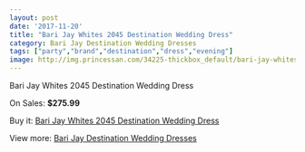 ```yaml
---
layout: post
date: '2017-11-20'
title: "Bari Jay Whites 2045 Destination Wedding Dress"
category: Bari Jay Destination Wedding Dresses
tags: ["party","brand","destination","dress","evening"]
image: http://img.princessan.com/34225-thickbox_default/bari-jay-whites-2045-destination-wedding-dress.jpg
---
```

Bari Jay Whites 2045 Destination Wedding Dress

On Sales: **$275.99**
<a href="https://www.princessan.com/en/16008-bari-jay-whites-2045-destination-wedding-dress.html"><amp-img layout="responsive" width="600" height="600" src="//img.princessan.com/34225-thickbox_default/bari-jay-whites-2045-destination-wedding-dress.jpg" alt="Bari Jay Whites 2045 Destination Wedding Dress 0" /></a>

Buy it: [Bari Jay Whites 2045 Destination Wedding Dress](https://www.princessan.com/en/16008-bari-jay-whites-2045-destination-wedding-dress.html "Bari Jay Whites 2045 Destination Wedding Dress")

View more: [Bari Jay Destination Wedding Dresses](https://www.princessan.com/en/129- "Bari Jay Destination Wedding Dresses")